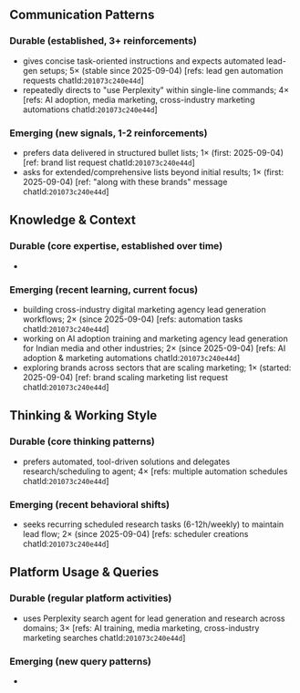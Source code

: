## Communication Patterns
### Durable (established, 3+ reinforcements)
- gives concise task-oriented instructions and expects automated lead-gen setups; 5× (stable since 2025-09-04) [refs: lead gen automation requests chatId:`201073c240e44d`]
- repeatedly directs to "use Perplexity" within single-line commands; 4× [refs: AI adoption, media marketing, cross-industry marketing automations chatId:`201073c240e44d`]

### Emerging (new signals, 1-2 reinforcements)
- prefers data delivered in structured bullet lists; 1× (first: 2025-09-04) [ref: brand list request chatId:`201073c240e44d`]
- asks for extended/comprehensive lists beyond initial results; 1× (first: 2025-09-04) [ref: "along with these brands" message chatId:`201073c240e44d`]

## Knowledge & Context
### Durable (core expertise, established over time)
-  

### Emerging (recent learning, current focus)  
- building cross-industry digital marketing agency lead generation workflows; 2× (since 2025-09-04) [refs: automation tasks chatId:`201073c240e44d`]
- working on AI adoption training and marketing agency lead generation for Indian media and other industries; 2× (since 2025-09-04) [refs: AI adoption & marketing automations chatId:`201073c240e44d`]
- exploring brands across sectors that are scaling marketing; 1× (started: 2025-09-04) [ref: brand scaling marketing list request chatId:`201073c240e44d`]

## Thinking & Working Style
### Durable (core thinking patterns)
- prefers automated, tool-driven solutions and delegates research/scheduling to agent; 4× [refs: multiple automation schedules chatId:`201073c240e44d`]

### Emerging (recent behavioral shifts)
- seeks recurring scheduled research tasks (6-12h/weekly) to maintain lead flow; 2× (since 2025-09-04) [refs: scheduler creations chatId:`201073c240e44d`]

## Platform Usage & Queries
### Durable (regular platform activities)
- uses Perplexity search agent for lead generation and research across domains; 3× [refs: AI training, media marketing, cross-industry marketing searches chatId:`201073c240e44d`]

### Emerging (new query patterns)
-  